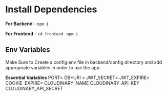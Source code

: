 # Install Dependencies

**For Backend** - `npm i`

**For Frontend** - `cd frontend` ` npm i`

## Env Variables

Make Sure to Create a config.env file in backend/config directory and add appropriate variables in order to use the app.

**Essential Variables**
PORT=
DB\*URI =
JWT_SECRET=
JWT_EXPIRE=
COOKIE_EXPIRE=
CLOUDINARY_NAME
CLOUDINARY_API_KEY
CLOUDINARY_API_SECRET
